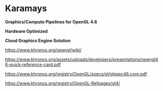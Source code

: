 # Karamays

**Graphics/Compute Pipelines for OpenGL 4.6**

**Hardware Optimized**

**Cloud Graphics Engine Solution**


https://www.khronos.org/opengl/wiki/

https://www.khronos.org/assets/uploads/developers/presentations/opengl46-quick-reference-card.pdf

https://www.khronos.org/registry/OpenGL/specs/gl/glspec46.core.pdf

https://www.khronos.org/registry/OpenGL-Refpages/gl4/





